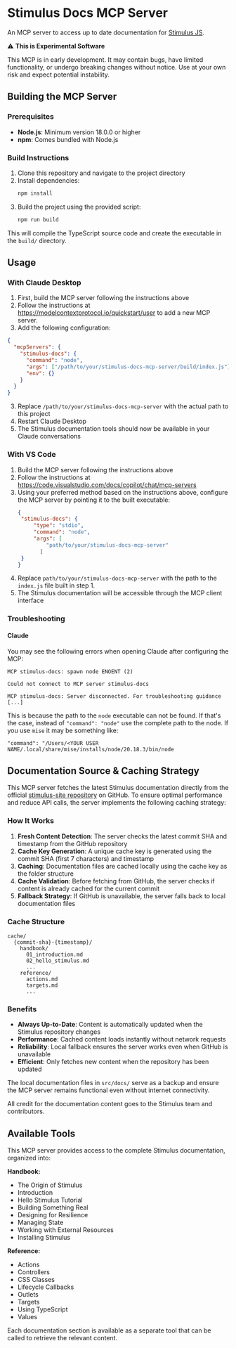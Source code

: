 # Stimulus Docs MCP Server

An MCP server to access up to date documentation for [Stimulus JS](http://stimulus.hotwired.dev/).

⚠️ **This is Experimental Software**

This MCP is in early development. It may contain bugs, have limited functionality, or undergo breaking changes without notice. Use at your own risk and expect potential instability.

## Building the MCP Server

### Prerequisites

- **Node.js**: Minimum version 18.0.0 or higher
- **npm**: Comes bundled with Node.js

### Build Instructions

1. Clone this repository and navigate to the project directory
2. Install dependencies:
   ```bash
   npm install
   ```
3. Build the project using the provided script:
   ```bash
   npm run build
   ```

This will compile the TypeScript source code and create the executable in the `build/` directory.

## Usage

### With Claude Desktop

1. First, build the MCP server following the instructions above
2. Follow the instructions at https://modelcontextprotocol.io/quickstart/user to add a new MCP server.
3. Add the following configuration:
```json
{
  "mcpServers": {
    "stimulus-docs": {
      "command": "node",
      "args": ["/path/to/your/stimulus-docs-mcp-server/build/index.js"],
      "env": {}
    }
  }
}
```

3. Replace `/path/to/your/stimulus-docs-mcp-server` with the actual path to this project
4. Restart Claude Desktop
5. The Stimulus documentation tools should now be available in your Claude conversations

### With VS Code

1. Build the MCP server following the instructions above
2. Follow the instructions at https://code.visualstudio.com/docs/copilot/chat/mcp-servers
3. Using your preferred method based on the instructions above, configure the MCP server by pointing it to the built executable:
   ```json
   {
    "stimulus-docs": {
        "type": "stdio",
        "command": "node",
        "args": [
            "path/to/your/stimulus-docs-mcp-server"
          ]
    }
   }
   ```
4. Replace `path/to/your/stimulus-docs-mcp-server` with the path to the `index.js` file built in step 1.
5. The Stimulus documentation will be accessible through the MCP client interface

### Troubleshooting

#### Claude
You may see the following errors when opening Claude after configuring the MCP:
```
MCP stimulus-docs: spawn node ENOENT (2)

Could not connect to MCP server stimulus-docs

MCP stimulus-docs: Server disconnected. For troubleshooting guidance [...]

```

This is because the path to the `node` executable can not be found. If that's the case, instead of `"command": "node"` use the complete path to the node. If you use `mise` it may be something like:

```
"command": "/Users/<YOUR USER NAME/.local/share/mise/installs/node/20.18.3/bin/node
```

## Documentation Source & Caching Strategy

This MCP server fetches the latest Stimulus documentation directly from the official [stimulus-site repository](https://github.com/hotwired/stimulus-site) on GitHub. To ensure optimal performance and reduce API calls, the server implements the following caching strategy:

### How It Works

1. **Fresh Content Detection**: The server checks the latest commit SHA and timestamp from the GitHub repository
2. **Cache Key Generation**: A unique cache key is generated using the commit SHA (first 7 characters) and timestamp
3. **Caching**: Documentation files are cached locally using the cache key as the folder structure
4. **Cache Validation**: Before fetching from GitHub, the server checks if content is already cached for the current commit
5. **Fallback Strategy**: If GitHub is unavailable, the server falls back to local documentation files

### Cache Structure

```
cache/
  {commit-sha}-{timestamp}/
    handbook/
      01_introduction.md
      02_hello_stimulus.md
      ...
    reference/
      actions.md
      targets.md
      ...
```

### Benefits

- **Always Up-to-Date**: Content is automatically updated when the Stimulus repository changes
- **Performance**: Cached content loads instantly without network requests
- **Reliability**: Local fallback ensures the server works even when GitHub is unavailable
- **Efficient**: Only fetches new content when the repository has been updated

The local documentation files in `src/docs/` serve as a backup and ensure the MCP server remains functional even without internet connectivity.

All credit for the documentation content goes to the Stimulus team and contributors.

## Available Tools

This MCP server provides access to the complete Stimulus documentation, organized into:

**Handbook:**
- The Origin of Stimulus
- Introduction
- Hello Stimulus Tutorial
- Building Something Real
- Designing for Resilience
- Managing State
- Working with External Resources
- Installing Stimulus

**Reference:**
- Actions
- Controllers
- CSS Classes
- Lifecycle Callbacks
- Outlets
- Targets
- Using TypeScript
- Values

Each documentation section is available as a separate tool that can be called to retrieve the relevant content.
